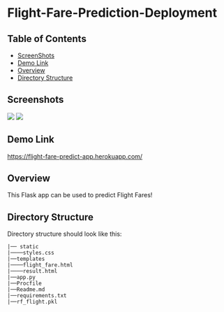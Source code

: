 # Flight-Fare-Prediction-Deployment

## Table of Contents
- [ScreenShots](#screenshots)
- [Demo Link](#demo-link)
- [Overview](#overview)
- [Directory Structure](#directory-structure)



## Screenshots
<img src="https://user-images.githubusercontent.com/42676839/114577389-96458580-9c99-11eb-90aa-1df532a32363.png">
<img src="https://user-images.githubusercontent.com/42676839/114578307-65198500-9c9a-11eb-94aa-57ccab9bf1a4.png">


## Demo Link
https://flight-fare-predict-app.herokuapp.com/


## Overview
This Flask app can be used to predict Flight Fares!


## Directory Structure
Directory structure should look like this:
```
|── static
|────styles.css
|──templates
|────flight_fare.html
|────result.html
|──app.py
|──Procfile
|──Readme.md
|──requirements.txt
|──rf_flight.pkl
```

